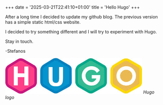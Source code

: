 +++
date = '2025-03-21T22:41:10+01:00'
title = 'Hello Hugo'
+++

After a long time I decided to update my github blog. The previous version has a simple static html/css website.

I decided to try something  different and I will try to experiment with Hugo.

Stay in touch.

-Stefanos

![alt](/images/hugo.jpg)
*Hugo logo*
